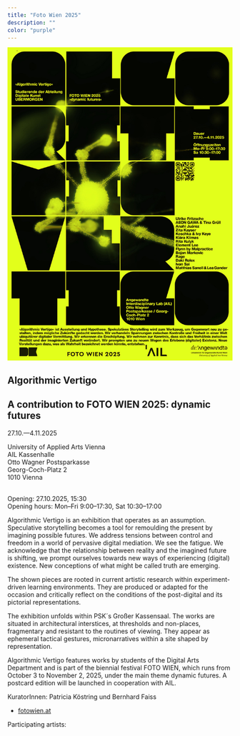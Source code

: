 ```yaml
---
title: "Foto Wien 2025"
description: ""
color: "purple"
---
```


![](./fotowien-plakat.jpg)

## Algorithmic Vertigo
## A contribution to FOTO WIEN 2025: dynamic futures

27.10.—4.11.2025  <br/>

University of Applied Arts Vienna<br/>
AIL Kassenhalle<br/>
Otto Wagner Postsparkasse<br/>
Georg-Coch-Platz 2<br/>
1010 Vienna<br/><br/>

Opening: 27.10.2025, 15:30<br/>
Opening hours: Mon–Fri 9:00–17:30, Sat 10:30–17:00<br/>

Algorithmic Vertigo is an exhibition that operates as an assumption. Speculative storytelling becomes a tool for remoulding the present by imagining possible futures. We address tensions between control and freedom in a world of pervasive digital mediation. We see the fatigue. We acknowledge that the relationship between reality and the imagined future is shifting, we prompt ourselves towards new ways of experiencing (digital) existence. New conceptions of what might be called truth are emerging.<br/>
 
The shown pieces are rooted in current artistic research within experiment-driven learning environments. They are produced or adapted for the occasion and critically reflect on the conditions of the post-digital and its pictorial representations.<br/>
 
The exhibition unfolds within PSK´s Großer Kassensaal. The works are situated in architectural interstices, at thresholds and non-places, fragmentary and resistant to the routines of viewing. They appear as ephemeral tactical gestures, micronarratives within a site shaped by representation.<br/>

Algorithmic Vertigo features works by students of the Digital Arts Department and is part of the biennial festival FOTO WIEN, which runs from October 3 to November 2, 2025, under the main theme dynamic futures. A postcard edition will be launched in cooperation with AIL.<br/>

KuratorInnen: Patricia Köstring und Bernhard Faiss

- [fotowien.at](https://fotowien.at)


 Participating artists:
